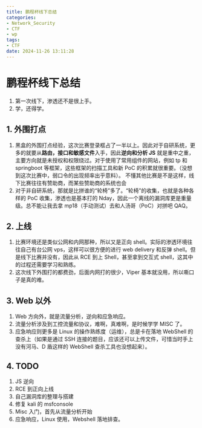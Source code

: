 ```yaml
---
title: 鹏程杯线下总结
categories:
- Network_Security
- CTF
- wp
tags:
- CTF
date: 2024-11-26 13:11:28
---
```


# 鹏程杯线下总结

1. 第一次线下，渗透还不是很上手。
2. 学，还得学。

## 1. 外围打点

1. 黑盒的外围打点经验，这次比赛登录框占了一半以上。因此对于自研系统，更多的就要从**路由，接口和敏感文件**入手，因此**逆向和分析 JS** 就是重中之重，主要方向就是未授权和权限绕过。对于使用了常用组件的网站，例如 tp 和 springboot 等框架，这些框架的扫描工具和新 PoC 的积累就很重要。（没想到这次比赛中，弱口令的出现频率出乎意料）。
    不懂其他比赛是不是这样，线下比赛往往有赞助商，而某些赞助商的系统也会
2. 对于非自研系统，那就是比拼谁的“轮椅”多了。“轮椅”的收集，也就是各种各样的 PoC 收集，渗透也是基本打的 Nday，因此一个离线的漏洞库更是重量级。总不能让我去拿 mp18（手动测试）去和人汤哥（PoC）对拼吧 QAQ。

## 2. 上线

1. 比赛环境还是类似公网和内网那种，所以又是正向 shell。实际的渗透环境往往自己有台公网 vps，这样可以很方便的进行 web delivery 和反弹 shell。但是线下比赛并没有，因此从 RCE 到上 Shell，甚至拿到交互式 shell，这其中的过程还需要学习和熟练。
2. 这次线下外围打的都费劲，后面内网打的很少，Viper 基本就没用，所以嘶口子是真的难。

## 3. Web 以外

1. Web 方向外，就是流量分析，逆向和应急响应。
2. 流量分析涉及到工控流量和协议，难啊，真难啊，是时候学学 MISC 了。
3. 应急响应则更多是 Linux 的操作熟练度（运维），总是卡在落地 WebShell 的查杀上（如果是通过 SSH 连接的题目，应该还可以上传文件，可惜当时手上没有河马、D 盾这样的 WebShell 查杀工具也没想起来）。

## 4. TODO

1. JS 逆向
2. RCE 到正向上线
3. 自己漏洞库的整理与搭建
4. 修复 kali 的 msfconsole
5. Misc 入门，首先从流量分析开始
6. 应急响应，Linux 使用，Webshell 落地排查。
